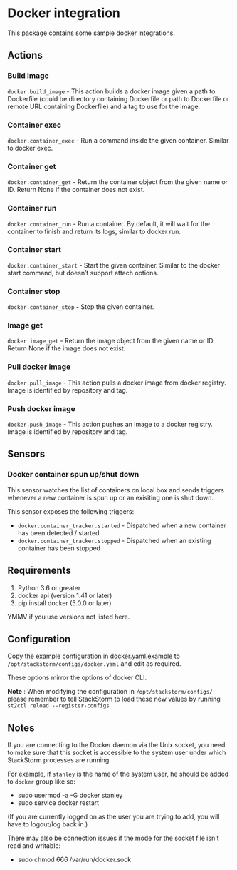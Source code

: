 # Docker integration

This package contains some sample docker integrations.

## Actions

### Build image

`docker.build_image` - This action builds a docker image given a path to Dockerfile (could be
directory containing Dockerfile or path to Dockerfile or remote URL containing Dockerfile)
and a tag to use for the image.

### Container exec

`docker.container_exec` - Run a command inside the given container. Similar to docker exec.

### Container get

`docker.container_get` - Return the container object from the given name or ID. Return None if the container does not exist.

### Container run

`docker.container_run` - Run a container. By default, it will wait for the container to finish and return its logs,
similar to docker run.

### Container start

`docker.container_start` - Start the given container. Similar to the docker start command, but doesn’t support attach options.

### Container stop

`docker.container_stop` - Stop the given container.

### Image get

`docker.image_get` - Return the image object from the given name or ID. Return None if the image does not exist.

### Pull docker image

`docker.pull_image` - This action pulls a docker image from docker registry. Image is identified by repository and tag.

### Push docker image

`docker.push_image` - This action pushes an image to a docker registry. Image is identified by repository and tag.

## Sensors

### Docker container spun up/shut down

This sensor watches the list of containers on local box and sends triggers
whenever a new container is spun up or an exisiting one is shut down.

This sensor exposes the following triggers:

* `docker.container_tracker.started` - Dispatched when a new container has
  been detected / started
* `docker.container_tracker.stopped` - Dispatched when an existing container
  has been stopped

## Requirements

1. Python 3.6 or greater
2. docker api (version 1.41 or later)
3. pip install docker (5.0.0 or later)

YMMV if you use versions not listed here.

## Configuration

Copy the example configuration in [docker.yaml.example](./docker.yaml.example)
to `/opt/stackstorm/configs/docker.yaml` and edit as required.

These options mirror the options of docker CLI.

**Note** : When modifying the configuration in `/opt/stackstorm/configs/` please
           remember to tell StackStorm to load these new values by running
           `st2ctl reload --register-configs`

## Notes

If you are connecting to the Docker daemon via the Unix socket, you need to
make sure that this socket is accessible to the system user under which
StackStorm processes are running.

For example, if `stanley` is the name of the system user, he should be added to `docker` group like so:

* sudo usermod -a -G docker stanley
* sudo service docker restart

(If you are currently logged on as the user you are trying to add, you will have to logout/log back in.)

There may also be connection issues if the mode for the socket file isn't read and writable:

* sudo chmod 666 /var/run/docker.sock
